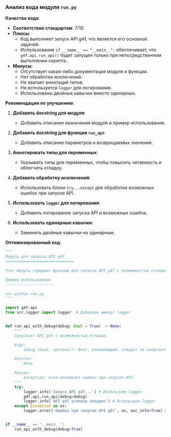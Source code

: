 ### **Анализ кода модуля `run.py`**

**Качество кода**:
- **Соответствие стандартам**: 7/10
- **Плюсы**:
  - Код выполняет запуск API g4f, что является его основной задачей.
  - Использование `if __name__ == "__main__":` обеспечивает, что `g4f.api.run_api()` будет запущен только при непосредственном выполнении скрипта.
- **Минусы**:
  - Отсутствует какая-либо документация модуля и функции.
  - Нет обработки исключений.
  - Не хватает аннотаций типов.
  - Не используется `logger` для логирования.
  - Использованы двойные кавычки вместо одинарных.

**Рекомендации по улучшению**:

1.  **Добавить docstring для модуля**:
    *   Добавить описание назначения модуля и пример использования.

2.  **Добавить docstring для функции `run_api`**:
    *   Добавить описание параметров и возвращаемых значений.

3.  **Аннотировать типы для переменных**:
    *   Указывать типы для переменных, чтобы повысить читаемость и облегчить отладку.

4.  **Добавить обработку исключений**:
    *   Использовать блоки `try...except` для обработки возможных ошибок при запуске API.

5.  **Использовать `logger` для логирования**:
    *   Добавить логирование запуска API и возможных ошибок.

6.  **Использовать одинарные кавычки**:
    *   Заменить двойные кавычки на одинарные.

**Оптимизированный код**:

```python
"""
Модуль для запуска API g4f.
==============================

Этот модуль содержит функцию для запуска API g4f с возможностью отладки.

Пример использования
----------------------

>>> python run.py
"""

import g4f.api
from src.logger import logger  # Добавлен импорт logger


def run_api_with_debug(debug: bool = True) -> None:
    """
    Запускает API g4f с возможностью отладки.

    Args:
        debug (bool, optional): Флаг, указывающий, следует ли запускать API в режиме отладки. По умолчанию True.

    Returns:
        None

    Raises:
        Exception: Если возникает ошибка при запуске API.
    """
    try:
        logger.info('Запуск API g4f...') # Используем logger
        g4f.api.run_api(debug=debug)
        logger.info('API g4f успешно запущен') # Используем logger
    except Exception as ex:
        logger.error('Ошибка при запуске API g4f', ex, exc_info=True) # Используем logger


if __name__ == '__main__':
    run_api_with_debug(debug=True)